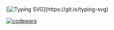 [![Typing SVG](https://readme-typing-svg.herokuapp.com?color=%2336BCF7&lines=Привет!)](https://git.io/typing-svg)

[![codewars](https://www.codewars.com/users/Sergey%20Besedin/badges/large)](https://www.codewars.com/users/Sergey%20Besedin)
